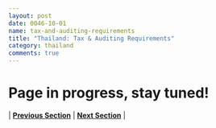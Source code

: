 ```yaml
---
layout: post
date: 0046-10-01
name: tax-and-auditing-requirements
title: "Thailand: Tax & Auditing Requirements"
category: thailand
comments: true
---
```


# Page in progress, stay tuned!



| **[Previous Section]( https://neo-project.github.io/global-blockchain-compliance-hub//thailand/thailand-team-member-nationality-requirements.html)** | **[Next Section]( https://neo-project.github.io/global-blockchain-compliance-hub//thailand/thailand-governing-by-law.html)** |
